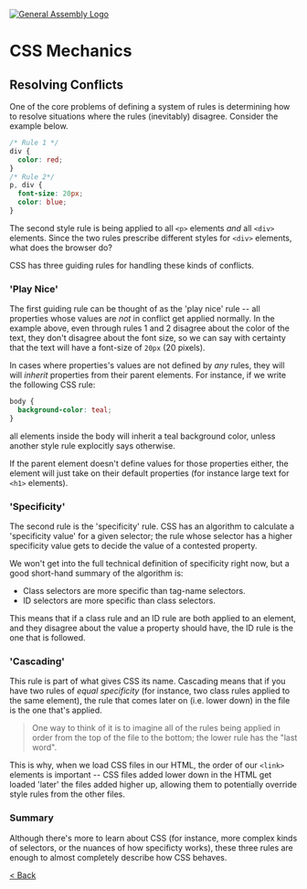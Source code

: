 [![General Assembly Logo](https://camo.githubusercontent.com/1a91b05b8f4d44b5bbfb83abac2b0996d8e26c92/687474703a2f2f692e696d6775722e636f6d2f6b6538555354712e706e67)](https://generalassemb.ly/education/web-development-immersive)

# CSS Mechanics

## Resolving Conflicts

One of the core problems of defining a system of rules is determining how to
resolve situations where the rules (inevitably) disagree. Consider the example
below.

```css
/* Rule 1 */
div {
  color: red;
}
/* Rule 2*/
p, div {
  font-size: 20px;
  color: blue;
}
```

The second style rule is being applied to all `<p>` elements _and_ all `<div>`
elements. Since the two rules prescribe different styles for `<div>`
elements, what does the browser do?

CSS has three guiding rules for handling these kinds of conflicts.

### 'Play Nice'

The first guiding rule can be thought of as the 'play nice' rule -- all
properties whose values are _not_ in conflict get applied normally.
In the example above, even through rules 1 and 2
disagree about the color of the text, they don't disagree about the font size,
so we can say with certainty that the text will have a font-size of `20px`
(20 pixels).

In cases where properties's values are not defined by _any_ rules, they will
will _inherit_ properties from their parent elements. For instance, if we write
the following CSS rule:

```css
body {
  background-color: teal;
}
```

all elements inside the body will inherit a teal background color, unless
another style rule explocitly says otherwise.

If the parent element doesn't define values for those properties either, the
element will just take on their default properties (for instance large text for
`<h1>` elements).

### 'Specificity'

The second rule is the 'specificity' rule. CSS has an algorithm to calculate a
'specificity value' for a given selector; the rule whose selector has a higher
specificity value gets to decide the value of a contested property.

We won't get into the full technical definition of specificity right now, but a
good short-hand summary of the algorithm is:

- Class selectors are more specific than tag-name selectors.
- ID selectors are more specific than class selectors.

This means that if a class rule and an ID rule are both applied to an element,
and they disagree about the value a property should have, the ID rule is the one
that is followed.

### 'Cascading'

This rule is part of what gives CSS its name. Cascading means that if you have
two rules of _equal specificity_ (for instance, two class rules applied to the
same element), the rule that comes later on (i.e. lower down) in the file is the
one that's applied.

> One way to think of it is to imagine all of the rules being applied in order
> from the top of the file to the bottom; the lower rule has the "last word".

This is why, when we load CSS files in our HTML, the order of our `<link>`
elements is important -- CSS files added lower down in the HTML get loaded
'later' the files added higher up, allowing them to potentially override style
rules from the other files.

### Summary

Although there's more to learn about CSS (for instance, more complex kinds of
selectors, or the nuances of how specificty works), these three rules are enough
to almost completely describe how CSS behaves.

[< Back](../README.md)
